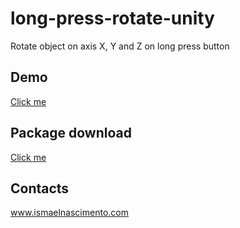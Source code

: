 # long-press-rotate-unity
Rotate object on axis X, Y and Z on long press button

## Demo

[Click me](https://github.com/ismaelash/long-press-rotate-unity/tree/main/Demo)

## Package download

[Click me](https://github.com/ismaelash/long-press-rotate-unity/releases/tag/0.0.1)

## Contacts

www.ismaelnascimento.com
